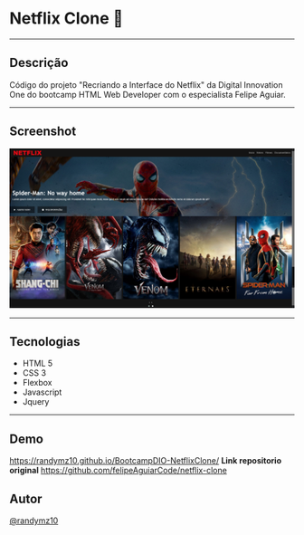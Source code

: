 # Netflix Clone :file_folder:
---
## Descrição

Código do projeto "Recriando a Interface do Netflix" da Digital Innovation One do bootcamp HTML Web Developer com o especialista Felipe Aguiar.

---
## Screenshot

![](/img/page-netflix-clone.jpg)

---
## Tecnologias
- HTML 5
- CSS 3
- Flexbox
- Javascript
- Jquery

---
## Demo
https://randymz10.github.io/BootcampDIO-NetflixClone/
**Link repositorio original** https://github.com/felipeAguiarCode/netflix-clone

## Autor
[@randymz10](https://github.com/randymz10)
